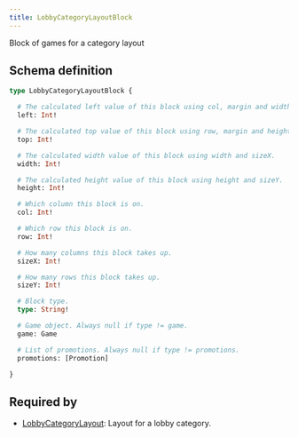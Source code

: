 ```yaml
---
title: LobbyCategoryLayoutBlock
---
```


<p>Block of games for a category layout</p>


## Schema definition
```graphql
type LobbyCategoryLayoutBlock {

  # The calculated left value of this block using col, margin and width.
  left: Int! 

  # The calculated top value of this block using row, margin and height.
  top: Int! 

  # The calculated width value of this block using width and sizeX.
  width: Int! 

  # The calculated height value of this block using height and sizeY.
  height: Int! 

  # Which column this block is on.
  col: Int! 

  # Which row this block is on.
  row: Int! 

  # How many columns this block takes up.
  sizeX: Int! 

  # How many rows this block takes up.
  sizeY: Int! 

  # Block type.
  type: String! 

  # Game object. Always null if type != game.
  game: Game 

  # List of promotions. Always null if type != promotions.
  promotions: [Promotion] 

}
```
## Required by
* [LobbyCategoryLayout](graphql/schema/lobbycategorylayout.md): Layout for a lobby category.
